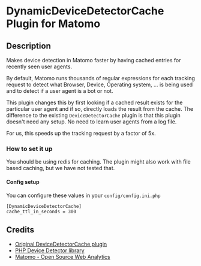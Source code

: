 # DynamicDeviceDetectorCache Plugin for Matomo

## Description

Makes device detection in Matomo faster by having cached entries for recently seen user agents.

By default, Matomo runs thousands of regular expressions for each tracking request to detect what Browser, Device, Operating system, ... is being used and to detect if a user agent is a bot or not.

This plugin changes this by first looking if a cached result exists for the particular user agent and if so, directly loads the result from the cache.
The difference to the existing `DeviceDetectorCache` plugin is that this plugin doesn't need any setup. No need to learn user agents
from a log file.

For us, this speeds up the tracking request by a factor of 5x.

### How to set it up

You should be using redis for caching. The plugin might also work with file based caching, but we have not tested that.

#### Config setup

You can configure these values in your `config/config.ini.php`

```
[DynamicDeviceDetectorCache]
cache_ttl_in_seconds = 300
```

## Credits

* [Original DeviceDetectorCache plugin](https://github.com/matomo-org/plugin-DeviceDetectorCache)
* [PHP Device Detector library](https://github.com/matomo-org/device-detector/)
* [Matomo - Open Source Web Analytics](https://matomo.org)

